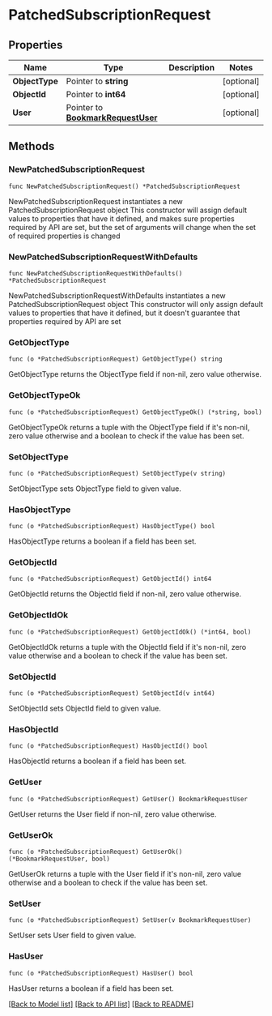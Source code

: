 # PatchedSubscriptionRequest

## Properties

Name | Type | Description | Notes
------------ | ------------- | ------------- | -------------
**ObjectType** | Pointer to **string** |  | [optional] 
**ObjectId** | Pointer to **int64** |  | [optional] 
**User** | Pointer to [**BookmarkRequestUser**](BookmarkRequestUser.md) |  | [optional] 

## Methods

### NewPatchedSubscriptionRequest

`func NewPatchedSubscriptionRequest() *PatchedSubscriptionRequest`

NewPatchedSubscriptionRequest instantiates a new PatchedSubscriptionRequest object
This constructor will assign default values to properties that have it defined,
and makes sure properties required by API are set, but the set of arguments
will change when the set of required properties is changed

### NewPatchedSubscriptionRequestWithDefaults

`func NewPatchedSubscriptionRequestWithDefaults() *PatchedSubscriptionRequest`

NewPatchedSubscriptionRequestWithDefaults instantiates a new PatchedSubscriptionRequest object
This constructor will only assign default values to properties that have it defined,
but it doesn't guarantee that properties required by API are set

### GetObjectType

`func (o *PatchedSubscriptionRequest) GetObjectType() string`

GetObjectType returns the ObjectType field if non-nil, zero value otherwise.

### GetObjectTypeOk

`func (o *PatchedSubscriptionRequest) GetObjectTypeOk() (*string, bool)`

GetObjectTypeOk returns a tuple with the ObjectType field if it's non-nil, zero value otherwise
and a boolean to check if the value has been set.

### SetObjectType

`func (o *PatchedSubscriptionRequest) SetObjectType(v string)`

SetObjectType sets ObjectType field to given value.

### HasObjectType

`func (o *PatchedSubscriptionRequest) HasObjectType() bool`

HasObjectType returns a boolean if a field has been set.

### GetObjectId

`func (o *PatchedSubscriptionRequest) GetObjectId() int64`

GetObjectId returns the ObjectId field if non-nil, zero value otherwise.

### GetObjectIdOk

`func (o *PatchedSubscriptionRequest) GetObjectIdOk() (*int64, bool)`

GetObjectIdOk returns a tuple with the ObjectId field if it's non-nil, zero value otherwise
and a boolean to check if the value has been set.

### SetObjectId

`func (o *PatchedSubscriptionRequest) SetObjectId(v int64)`

SetObjectId sets ObjectId field to given value.

### HasObjectId

`func (o *PatchedSubscriptionRequest) HasObjectId() bool`

HasObjectId returns a boolean if a field has been set.

### GetUser

`func (o *PatchedSubscriptionRequest) GetUser() BookmarkRequestUser`

GetUser returns the User field if non-nil, zero value otherwise.

### GetUserOk

`func (o *PatchedSubscriptionRequest) GetUserOk() (*BookmarkRequestUser, bool)`

GetUserOk returns a tuple with the User field if it's non-nil, zero value otherwise
and a boolean to check if the value has been set.

### SetUser

`func (o *PatchedSubscriptionRequest) SetUser(v BookmarkRequestUser)`

SetUser sets User field to given value.

### HasUser

`func (o *PatchedSubscriptionRequest) HasUser() bool`

HasUser returns a boolean if a field has been set.


[[Back to Model list]](../README.md#documentation-for-models) [[Back to API list]](../README.md#documentation-for-api-endpoints) [[Back to README]](../README.md)


